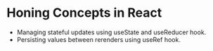 # Honing Concepts in React

- Managing stateful updates using useState and useReducer hook.
- Persisting values between rerenders using useRef hook.
